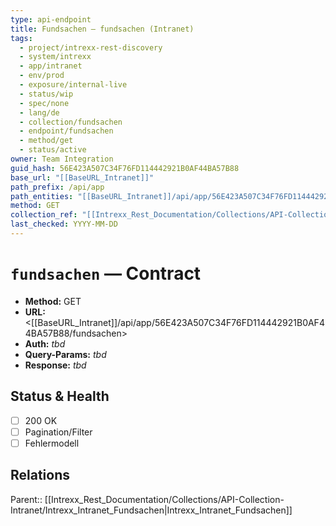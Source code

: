 ```yaml
---
type: api-endpoint
title: Fundsachen — fundsachen (Intranet)
tags:
  - project/intrexx-rest-discovery
  - system/intrexx
  - app/intranet
  - env/prod
  - exposure/internal-live
  - status/wip
  - spec/none
  - lang/de
  - collection/fundsachen
  - endpoint/fundsachen
  - method/get
  - status/active
owner: Team Integration
guid_hash: 56E423A507C34F76FD114442921B0AF44BA57B88
base_url: "[[BaseURL_Intranet]]"
path_prefix: /api/app
path_entities: "[[BaseURL_Intranet]]/api/app/56E423A507C34F76FD114442921B0AF44BA57B88/fundsachen"
method: GET
collection_ref: "[[Intrexx_Rest_Documentation/Collections/API-Collection-Intranet/Intrexx_Intranet_Fundsachen|Intrexx_Intranet_Fundsachen]]"
last_checked: YYYY-MM-DD
---
```



# `fundsachen` — Contract
- **Method:** GET  
- **URL:** <[[BaseURL_Intranet]]/api/app/56E423A507C34F76FD114442921B0AF44BA57B88/fundsachen>  
- **Auth:** _tbd_  
- **Query-Params:** _tbd_  
- **Response:** _tbd_

## Status & Health
- [ ] 200 OK
- [ ] Pagination/Filter
- [ ] Fehlermodell

## Relations
Parent:: [[Intrexx_Rest_Documentation/Collections/API-Collection-Intranet/Intrexx_Intranet_Fundsachen|Intrexx_Intranet_Fundsachen]]
